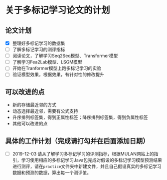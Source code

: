 # 关于多标记学习论文的计划
## 论文计划
- [x] 整理好多标记学习的数据集
- [ ] 了解多标记学习的测评指标
- [ ] 阅读论文，了解学习Seq2Seq模型、Transformer模型
- [ ] 了解学习Fea2Lab模型、LSGM模型
- [ ] 开始在Tranformer模型上跑多标记学习的实验
- [ ] 验证模型效果，根据效果，有针对性的修改提升
## 可以改进的点
- 新的存储最近邻的方式
- 动态选择最近邻，需要有公式支持
- 升序排列标签集，得到正属性标签；降序排列标签集，得到负属性标签
- 其他可以改进的点
## 具体的工作计划（完成请打勾并在后面添加日期）
- [ ] 2019-12-03 请从了解学习多标记学习的评测指标，根据MULAN网站上的指引，学习使用相应的多标记学习Java包完成对假设的多标记学习模型预测结果进行测评，请在`practice`文件夹中新建文件，并且自己假设真实的多标记学习数据和预测的数据，算出每一个测评值。
